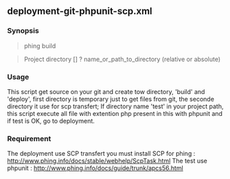 ## deployment-git-phpunit-scp.xml

### Synopsis

> phing build

> Project directory [] ? name_or_path_to_directory (relative or absolute)

### Usage

This script get source on your git and create tow directory, 'build' and 'deploy', first directory is temporary just to get files from git, the seconde directory it use for scp transfert;
If directory name 'test' in your project path, this script execute all file with extention php present in this with phpunit and if test is OK, go to deployment.

### Requirement 
The deployment use SCP transfert you must install SCP for phing : http://www.phing.info/docs/stable/webhelp/ScpTask.html
The test use phpunit : http://www.phing.info/docs/guide/trunk/apcs56.html
